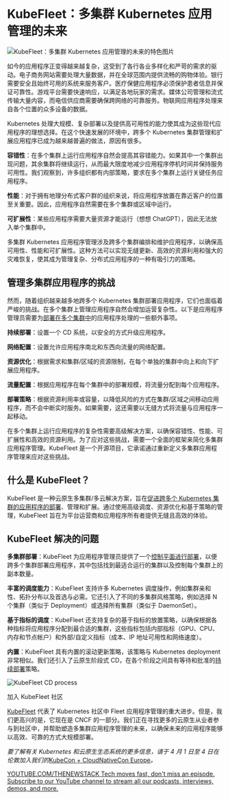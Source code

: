 # KubeFleet：多集群 Kubernetes 应用管理的未来

![KubeFleet：多集群 Kubernetes 应用管理的未来的特色图片](https://cdn.thenewstack.io/media/2025/03/92483285-cattle-1024x630.jpg)

如今的应用程序正变得越来越复杂，这受到了各行各业多样化和严苛的需求的驱动。电子商务网站需要处理大量数据，并在全球范围内提供流畅的购物体验。银行需要安全且始终可用的系统来服务客户。医疗保健应用程序必须保护患者信息并保证可靠性。游戏平台需要快速响应，以满足各地玩家的需求。媒体公司管理和流式传输大量内容，而电信供应商需要确保跨网络的可靠服务。物联网应用程序处理来自各个位置的众多设备的数据。

Kubernetes 处理大规模、复杂部署以及提供高可用性的能力使其成为这些现代应用程序的理想选择。在这个快速发展的环境中，跨多个 Kubernetes 集群管理和扩展应用程序已成为越来越普遍的做法，原因有很多。

**容错性**：在多个集群上运行应用程序自然会提高其容错能力。如果其中一个集群出现问题，其余集群将继续运行，从而最大限度地减少应用程序停机时间并保持服务可用性。我们观察到，许多组织都有内部策略，要求在多个集群上运行关键任务应用程序。

**性能**：对于拥有地理分布式客户群的组织来说，将应用程序放置在靠近客户的位置至关重要。因此，应用程序自然需要在多个集群或区域中运行。

**可扩展性**：某些应用程序需要大量资源才能运行（想想 ChatGPT），因此无法放入单个集群中。

多集群 Kubernetes 应用程序管理涉及跨多个集群编排和维护应用程序，以确保高可用性、性能和可扩展性。这种方法可以实现无缝更新、高效的资源利用和强大的灾难恢复，使其成为管理复杂、分布式应用程序的一种有吸引力的策略。

## 管理多集群应用程序的挑战

然而，随着组织越来越多地跨多个 Kubernetes 集群部署应用程序，它们也面临着严峻的挑战。在多个集群上管理应用程序自然会增加运营复杂性。以下是应用程序管理员需要为[部署在多个集群中](https://thenewstack.io/cluster-api-offers-a-way-to-manage-multiple-kubernetes-deployments/)的应用程序处理的一些额外事项。

**持续部署**：设置一个 CD 系统，以安全的方式升级应用程序。

**网络配置**：设置允许应用程序南北和东西向流量的网络配置。

**资源优化**：根据需求和集群/区域的资源限制，在每个单独的集群中向上和向下扩展应用程序。

**流量配置**：根据应用程序在每个集群中的部署规模，将流量分配到每个应用程序。

**部署策略**：根据资源利用率或容量，以降低风险的方式在集群/区域之间移动应用程序，而不会中断实时服务。如果需要，这还需要以无缝方式将流量与应用程序一起移动。

在多个集群上运行应用程序的复杂性需要高级解决方案，以确保容错性、性能、可扩展性和高效的资源利用。为了应对这些挑战，需要一个全面的框架来简化多集群应用程序管理。KubeFleet 是一个开源项目，它承诺通过重新定义多集群应用程序管理来应对这些挑战。

## 什么是 KubeFleet？

KubeFleet 是一种云原生多集群/多云解决方案，旨在[促进跨多个 Kubernetes 集群的应用程序的部署](https://thenewstack.io/cloud-native-deployments-bring-new-complexities-to-the-developer/)、管理和扩展。通过使用高级调度、资源优化和基于策略的管理，KubeFleet 旨在为平台运营商和应用程序所有者提供无缝且高效的体验。

## KubeFleet 解决的问题
**多集群部署**：KubeFleet 为应用程序管理员提供了一个[控制平面进行部署](https://thenewstack.io/how-a-flexible-control-plane-helps-deploy-apps-on-kubernetes/)，以便跨多个集群部署应用程序，其中包括找到最适合运行的集群以及控制每个集群上的副本数量。

**丰富的调度能力**：KubeFleet 支持许多 Kubernetes 调度操作，例如集群亲和性、拓扑分布以及首选与必需。它还引入了不同的多集群风格策略，例如选择 N 个集群（类似于 Deployment）或选择所有集群（类似于 DaemonSet）。

**基于指标的调度**：KubeFleet 还支持复杂的基于指标的放置策略，以确保根据各种指标将应用程序分配到最合适的集群，这些指标包括内部指标（GPU、CPU、内存和节点帐户）和外部/自定义指标（成本、IP 地址可用性和网络速度）。

**内置**：KubeFleet 具有内置的滚动更新策略，该策略与 Kubernetes deployment 非常相似。我们还引入了云原生阶段式 CD，在各个阶段之间具有等待和批准的[持续部署](https://thenewstack.io/ci-cd/)策略。

![KubeFleet CD process](https://cdn.thenewstack.io/media/2025/03/3fc552a8-image1a-3-1024x401.png)

加入 KubeFleet 社区

[KubeFleet](https://aka.ms/KubeFleet) 代表了 Kubernetes 社区中 Fleet 应用程序管理的重大进步。但是，我们更高兴的是，它现在是 CNCF 的一部分。我们正在寻找更多的云原生从业者参与到社区中，并帮助塑造多集群应用程序管理的未来，以确保未来的应用程序能够以高效、可靠的方式大规模部署。

*要了解有关 Kubernetes 和云原生生态系统的更多信息，请于 4 月 1 日至 4 日在伦敦加入我们的*[KubeCon + CloudNativeCon Europe](https://events.linuxfoundation.org/kubecon-cloudnativecon-europe/)*。*

[
YOUTUBE.COM/THENEWSTACK
Tech moves fast, don't miss an episode. Subscribe to our YouTube
channel to stream all our podcasts, interviews, demos, and more.
](https://youtube.com/thenewstack?sub_confirmation=1)